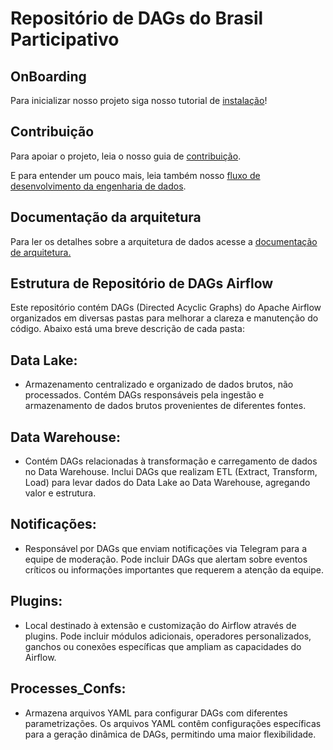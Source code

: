 # Repositório de DAGs do Brasil Participativo
## OnBoarding
Para inicializar nosso projeto siga nosso tutorial de [instalação](docs/onboarding.md)!

## Contribuição

Para apoiar o projeto, leia o nosso guia de [contribuição](CONTRIBUTING.md).

E para entender um pouco mais, leia também nosso  [fluxo de desenvolvimento da engenharia de dados](https://gitlab.com/lappis-unb/decidimbr/ecossistemasl/-/wikis/estrutura/Engenharia-de-Dados/Fluxo%20de%20Desenvolvimento).





## Documentação da arquitetura

Para ler os detalhes sobre a arquitetura de dados acesse a [documentação de arquitetura.](https://gitlab.com/lappis-unb/decidimbr/ecossistemasl/-/wikis/estrutura/Servi%C3%A7os-de-Dados/Arquitetura-de-dados)

## Estrutura de Repositório de DAGs Airflow

Este repositório contém DAGs (Directed Acyclic Graphs) do Apache Airflow organizados em diversas pastas para melhorar a clareza e manutenção do código. Abaixo está uma breve descrição de cada pasta:

## Data Lake:
  - Armazenamento centralizado e organizado de dados brutos, não processados. Contém DAGs responsáveis pela ingestão e armazenamento de dados brutos provenientes de diferentes fontes.

## Data Warehouse:
  - Contém DAGs relacionadas à transformação e carregamento de dados no Data Warehouse. Inclui DAGs que realizam ETL (Extract, Transform, Load) para levar dados do Data Lake ao Data Warehouse, agregando valor e estrutura.

## Notificações:
  - Responsável por DAGs que enviam notificações via Telegram para a equipe de moderação. Pode incluir DAGs que alertam sobre eventos críticos ou informações importantes que requerem a atenção da equipe.

## Plugins:
  - Local destinado à extensão e customização do Airflow através de plugins. Pode incluir módulos adicionais, operadores personalizados, ganchos ou conexões específicas que ampliam as capacidades do Airflow.

## Processes_Confs:
  - Armazena arquivos YAML para configurar DAGs com diferentes parametrizações. Os arquivos YAML contêm configurações específicas para a geração dinâmica de DAGs, permitindo uma maior flexibilidade.
